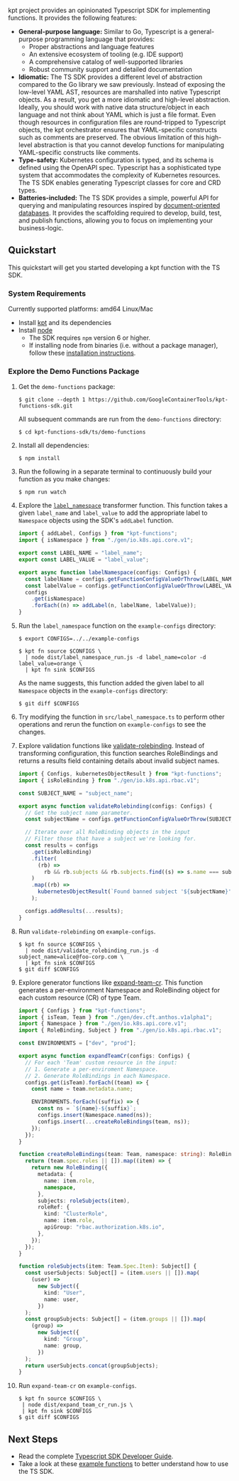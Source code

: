 kpt project provides an opinionated Typescript SDK for implementing functions.
It provides the following features:

- **General-purpose language:** Similar to Go, Typescript is a general-purpose
  programming language that provides:
  - Proper abstractions and language features
  - An extensive ecosystem of tooling (e.g. IDE support)
  - A comprehensive catalog of well-supported libraries
  - Robust community support and detailed documentation
- **Idiomatic:** The TS SDK provides a different level of abstraction compared to
  the Go library we saw previously. Instead of exposing the low-level YAML AST,
  resources are marshalled into native Typescript objects. As a result, you get
  a more idiomatic and high-level abstraction. Ideally, you should work with
  native data structure/object in each language and not think about YAML which
  is just a file format. Even though resources in configuration files are
  round-tripped to Typescript objects, the kpt orchestrator ensures that
  YAML-specific constructs such as comments are preserved. The obvious
  limitation of this high-level abstraction is that you cannot develop functions
  for manipulating YAML-specific constructs like comments.
- **Type-safety:** Kubernetes configuration is typed, and its schema is defined
  using the OpenAPI spec. Typescript has a sophisticated type system that
  accommodates the complexity of Kubernetes resources. The TS SDK enables
  generating Typescript classes for core and CRD types.
- **Batteries-included:** The TS SDK provides a simple, powerful API for
  querying and manipulating resources inspired by [document-oriented databases].
  It provides the scaffolding required to develop, build, test, and publish
  functions, allowing you to focus on implementing your business-logic.

## Quickstart

This quickstart will get you started developing a kpt function with the TS SDK.

### System Requirements

Currently supported platforms: amd64 Linux/Mac

- Install [kpt][download-kpt] and its dependencies
- Install [node][download-node]
  - The SDK requires `npm` version 6 or higher.
  - If installing node from binaries (i.e. without a package manager), follow
    these [installation instructions][install-node].

### Explore the Demo Functions Package

1. Get the `demo-functions` package:

   ```shell
   $ git clone --depth 1 https://github.com/GoogleContainerTools/kpt-functions-sdk.git
   ```

   All subsequent commands are run from the `demo-functions` directory:

   ```shell
   $ cd kpt-functions-sdk/ts/demo-functions
   ```

1. Install all dependencies:

   ```shell
   $ npm install
   ```

1. Run the following in a separate terminal to continuously build your function
   as you make changes:

   ```shell
   $ npm run watch
   ```

1. Explore the [`label_namespace`][label-namespace] transformer function. This
   function takes a given `label_name` and `label_value` to add the appropriate
   label to `Namespace` objects using the SDK's `addLabel` function.

   ```typescript
   import { addLabel, Configs } from "kpt-functions";
   import { isNamespace } from "./gen/io.k8s.api.core.v1";

   export const LABEL_NAME = "label_name";
   export const LABEL_VALUE = "label_value";

   export async function labelNamespace(configs: Configs) {
     const labelName = configs.getFunctionConfigValueOrThrow(LABEL_NAME);
     const labelValue = configs.getFunctionConfigValueOrThrow(LABEL_VALUE);
     configs
       .get(isNamespace)
       .forEach((n) => addLabel(n, labelName, labelValue));
   }
   ```

1. Run the `label_namespace` function on the `example-configs` directory:

   ```shell
   $ export CONFIGS=../../example-configs

   $ kpt fn source $CONFIGS \
     | node dist/label_namespace_run.js -d label_name=color -d label_value=orange \
     | kpt fn sink $CONFIGS
   ```

   As the name suggests, this function added the given label to all `Namespace`
   objects in the `example-configs` directory:

   ```shell
   $ git diff $CONFIGS
   ```

1. Try modifying the function in `src/label_namespace.ts` to perform other
   operations and rerun the function on `example-configs` to see the changes.

1. Explore validation functions like [validate-rolebinding]. Instead of
   transforming configuration, this function searches RoleBindings and returns a
   results field containing details about invalid subject names.

   ```typescript
   import { Configs, kubernetesObjectResult } from "kpt-functions";
   import { isRoleBinding } from "./gen/io.k8s.api.rbac.v1";

   const SUBJECT_NAME = "subject_name";

   export async function validateRolebinding(configs: Configs) {
     // Get the subject name parameter.
     const subjectName = configs.getFunctionConfigValueOrThrow(SUBJECT_NAME);

     // Iterate over all RoleBinding objects in the input
     // Filter those that have a subject we're looking for.
     const results = configs
       .get(isRoleBinding)
       .filter(
         (rb) =>
           rb && rb.subjects && rb.subjects.find((s) => s.name === subjectName)
       )
       .map((rb) =>
         kubernetesObjectResult(`Found banned subject '${subjectName}'`, rb)
       );

     configs.addResults(...results);
   }
   ```

1. Run `validate-rolebinding` on `example-configs`.

   ```shell
   $ kpt fn source $CONFIGS \
     | node dist/validate_rolebinding_run.js -d subject_name=alice@foo-corp.com \
     | kpt fn sink $CONFIGS
   $ git diff $CONFIGS
   ```

1. Explore generator functions like [expand-team-cr]. This function generates a
   per-environment Namespace and RoleBinding object for each custom resource
   (CR) of type Team.

   ```typescript
   import { Configs } from "kpt-functions";
   import { isTeam, Team } from "./gen/dev.cft.anthos.v1alpha1";
   import { Namespace } from "./gen/io.k8s.api.core.v1";
   import { RoleBinding, Subject } from "./gen/io.k8s.api.rbac.v1";

   const ENVIRONMENTS = ["dev", "prod"];

   export async function expandTeamCr(configs: Configs) {
     // For each 'Team' custom resource in the input:
     // 1. Generate a per-enviroment Namespace.
     // 2. Generate RoleBindings in each Namespace.
     configs.get(isTeam).forEach((team) => {
       const name = team.metadata.name;

       ENVIRONMENTS.forEach((suffix) => {
         const ns = `${name}-${suffix}`;
         configs.insert(Namespace.named(ns));
         configs.insert(...createRoleBindings(team, ns));
       });
     });
   }

   function createRoleBindings(team: Team, namespace: string): RoleBinding[] {
     return (team.spec.roles || []).map((item) => {
       return new RoleBinding({
         metadata: {
           name: item.role,
           namespace,
         },
         subjects: roleSubjects(item),
         roleRef: {
           kind: "ClusterRole",
           name: item.role,
           apiGroup: "rbac.authorization.k8s.io",
         },
       });
     });
   }

   function roleSubjects(item: Team.Spec.Item): Subject[] {
     const userSubjects: Subject[] = (item.users || []).map(
       (user) =>
         new Subject({
           kind: "User",
           name: user,
         })
     );
     const groupSubjects: Subject[] = (item.groups || []).map(
       (group) =>
         new Subject({
           kind: "Group",
           name: group,
         })
     );
     return userSubjects.concat(groupSubjects);
   }
   ```

1. Run `expand-team-cr` on `example-configs`.

   ```shell
   $ kpt fn source $CONFIGS \
    | node dist/expand_team_cr_run.js \
    | kpt fn sink $CONFIGS
   $ git diff $CONFIGS
   ```

## Next Steps

- Read the complete [Typescript SDK Developer Guide].
- Take a look at these [example functions] to better understand how to use the
  TS SDK.

[download-kpt]: /book/01-getting-started/01-system-requirements
[download-node]: https://nodejs.org/en/download/
[install-node]: https://github.com/nodejs/help/wiki/Installation/
[ts sdk api]: https://googlecontainertools.github.io/kpt-functions-sdk/api/
[label-namespace]:
  https://github.com/GoogleContainerTools/kpt-functions-sdk/blob/master/ts/demo-functions/src/label_namespace.ts
[validate-rolebinding]:
  https://github.com/GoogleContainerTools/kpt-functions-sdk/blob/master/ts/demo-functions/src/validate_rolebinding.ts
[expand-team-cr]:
  https://github.com/GoogleContainerTools/kpt-functions-sdk/blob/master/ts/demo-functions/src/expand_team_cr.ts
[example functions]:
  https://github.com/GoogleContainerTools/kpt-functions-sdk/tree/master/ts/demo-functions/src/
[document-oriented databases]:
  https://en.wikipedia.org/wiki/Document-oriented_database
[typescript sdk developer guide]: /sdk/ts-guide
